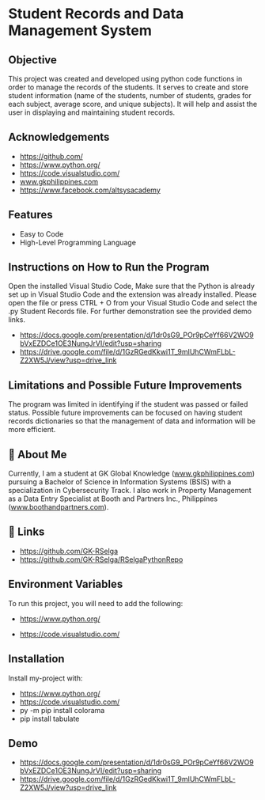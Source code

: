 
# Student Records and Data Management System


## Objective
This project was created and developed using python code functions in order to manage the records of the students. It serves to create and store student information (name of the students, number of students, grades for each subject, average score, and unique subjects). It will help and assist the user in displaying and maintaining student records.


## Acknowledgements



- https://github.com/
- https://www.python.org/
- https://code.visualstudio.com/
- www.gkphilippines.com 
- https://www.facebook.com/altsysacademy




## Features

 - Easy to Code
 - High-Level Programming Language

## Instructions on How to Run the Program
Open the installed Visual Studio Code, Make sure that the Python is already set up in Visual Studio Code and the extension was already installed.
Please open the file or press CTRL + O from your Visual Studio Code and select the .py Student Records file. For further demonstration see the provided demo links.
- https://docs.google.com/presentation/d/1dr0sG9_POr9pCeYf66V2WO9bVxEZDCe1OE3NungJrVI/edit?usp=sharing
- https://drive.google.com/file/d/1GzRGedKkwi1T_9mIUhCWmFLbL-Z2XW5J/view?usp=drive_link


## Limitations and Possible Future Improvements
The program was limited in identifying if the student was passed or failed status. Possible future improvements can be focused on having student records dictionaries
so that the management of data and information will be more efficient.



## 🚀 About Me
Currently, I am a student at GK Global Knowledge (www.gkphilippines.com) pursuing a Bachelor of Science in Information Systems (BSIS) with a specialization in Cybersecurity Track. I also work in Property Management as a Data Entry Specialist at Booth and Partners Inc., Philippines (www.boothandpartners.com).


## 🔗 Links
- https://github.com/GK-RSelga
- https://github.com/GK-RSelga/RSelgaPythonRepo

## Environment Variables

To run this project, you will need to add the following:

- https://www.python.org/

- https://code.visualstudio.com/



## Installation

Install my-project with:

 - https://www.python.org/
 - https://code.visualstudio.com/
 - py -m pip install colorama
 - pip install tabulate



    
## Demo

- https://docs.google.com/presentation/d/1dr0sG9_POr9pCeYf66V2WO9bVxEZDCe1OE3NungJrVI/edit?usp=sharing
- https://drive.google.com/file/d/1GzRGedKkwi1T_9mIUhCWmFLbL-Z2XW5J/view?usp=drive_link
